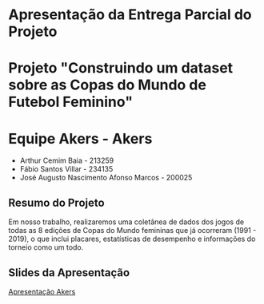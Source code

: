 # Apresentação da Entrega Parcial do Projeto
# Projeto "Construindo um dataset sobre as Copas do Mundo de Futebol Feminino"
# Equipe Akers - Akers
* Arthur Cemim Baia - 213259
* Fábio Santos Villar - 234135
* José Augusto Nascimento Afonso Marcos - 200025
## Resumo do Projeto
Em nosso trabalho, realizaremos uma coletânea de dados dos jogos de todas as 8 edições de Copas do Mundo femininas que já ocorreram (1991 - 2019), o que inclui placares, estatísticas de desempenho e informações do torneio como um todo.
## Slides da Apresentação
[Apresentação Akers](https://github.com/FabioVillar/MC536-Projeto-Final/blob/main/parcial/slides/Apresenta%C3%A7%C3%A3o%20-%20Akers.pdf)

                  
